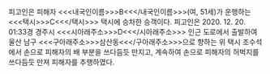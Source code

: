 피고인은 피해자 <<<내국인이름>>>B<<</내국인이름>>>(여, 51세)가 운행하는 <<<택시>>>C<<</택시>>> 택시에 승차한 승객이다.
피고인은 2020. 12. 20. 01:33경 경주시 <<<시아래주소>>>D<<</시아래주소>>> 인근 도로에서 출발하여 울산 남구 <<<구아래주소>>>삼산동<<</구아래주소>>>으로 향하는 위 택시 조수석에서 손으로 피해자의 배 부분을 쓰다듬듯 만지고, 계속하여 손으로 피해자의 허벅지를 쓰다듬듯 만져 피해자를 추행하였다.